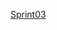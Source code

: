 [Sprint03](https://unipe-my.sharepoint.com/:v:/g/personal/jharvy_cadillo_t_uni_pe/ESJgXI48iABEhyGxwmdd53oBAy5sB0IYult9f9URIsCypA?nav=eyJyZWZlcnJhbEluZm8iOnsicmVmZXJyYWxBcHAiOiJPbmVEcml2ZUZvckJ1c2luZXNzIiwicmVmZXJyYWxBcHBQbGF0Zm9ybSI6IldlYiIsInJlZmVycmFsTW9kZSI6InZpZXciLCJyZWZlcnJhbFZpZXciOiJNeUZpbGVzTGlua0NvcHkifX0&e=4KIGa7)